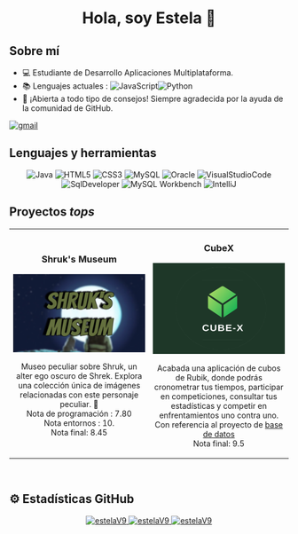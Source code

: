 <div align="center">
  <h1 align="center">Hola, soy Estela 👋</h1>
</div>

## Sobre mí
- 💻 Estudiante de Desarrollo Aplicaciones Multiplataforma.
- 📚 Lenguajes actuales : <img src="https://cdn-icons-png.flaticon.com/512/1199/1199124.png" alt="JavaScript" width="20" height="20"/><img src="https://cdn.icon-icons.com/icons2/2699/PNG/512/python_logo_icon_168886.png" alt="Python" width="20" height="20"/>
- 🤝 ¡Abierta a todo tipo de consejos! Siempre agradecida por la ayuda de la comunidad de GitHub.

<a href="mailto:estela.devegagit@gmail.com" target="_blank">
  <img alt="gmail" src="https://img.shields.io/badge/Gmail-estela.devegagit%40gmail.com-%233f8b47">
</a>

## Lenguajes y herramientas
<p align="center">
    <img src="https://img.icons8.com/?size=100&id=13679&format=png&color=000000" alt="Java" width="40" height="40"/>
    <img src="https://cdn-icons-png.flaticon.com/512/5968/5968267.png" alt="HTML5" width="40" height="40"/>
    <img src="https://cdn-icons-png.flaticon.com/512/5968/5968242.png" alt="CSS3" width="40" height="40"/>  
    <img src="https://static-00.iconduck.com/assets.00/mysql-original-wordmark-icon-512x266-a48lsirx.png" alt="MySQL" width="60" height="40"/>
    <img src="https://www.oracle.com/asset/web/favicons/favicon-32.png" alt="Oracle" width="40" height="40"/>
    <img src="https://cdn-icons-png.flaticon.com/512/15713/15713436.png" alt="VisualStudioCode" width="40" height="40"/>
    <img src="https://www.logo.wine/a/logo/Oracle_SQL_Developer/Oracle_SQL_Developer-Logo.wine.svg" alt="SqlDeveloper" width="40" height="40"/>
    <img src="https://cdn.icon-icons.com/icons2/3053/PNG/512/mysql_workbench_macos_bigsur_icon_189924.png" alt="MySQL Workbench" width="40" height="40"/>
    <img src="https://img.icons8.com/?size=256&id=F7REdHlg6KJX&format=png" alt="IntelliJ" width="40" height="40"/>
</p>

## Proyectos *tops*
<table>
  <tr>
    <td width="50%">
      <h3 align="center">Shruk's Museum</h3>
      <div align="center">
        <a href="[https://github.com/estelaV9/sepuede_final](https://github.com/estelaV9/estelaV9/blob/main/Shruk's_Museum.png)" target="_blank">
          <img src="https://github.com/estelaV9/estelaV9/blob/main/Shruk's_Museum.png" width="400" alt="Shruk's Museum">
        </a>
        <p>Museo peculiar sobre Shruk, un alter ego oscuro de Shrek. Explora una colección única de imágenes relacionadas con este personaje peculiar. 🐸<br>Nota de programación : 7.80 <br> Nota entornos : 10. <br> Nota final: 8.45</p>
      </div>
    <td width="50%">
      <h3 align="center">CubeX</h3>
      <div align="center">
        <a href="https://github.com/estelaV9/CubeX" target="_blank">
          <img src="https://github.com/estelaV9/estelaV9/blob/main/CubeX.png" width="400" alt="CubeX">
        </a>
        <p>Acabada una aplicación de cubos de Rubik, donde podrás cronometrar tus tiempos, participar en competiciones, consultar tus estadísticas y competir en enfrentamientos uno contra uno.
        Con referencia al proyecto de <a href="https://github.com/estelaV9/CubexDatabase">base de datos</a> <br>Nota final: 9.5</p>
      </div>           
 </tr>                                                           
</table>  
&nbsp;


## ⚙️ Estadísticas GitHub 
<p align="center">
  <a href="https://github.com/estelaV9">
    <img height="150em" src="https://github-readme-stats-eight-theta.vercel.app/api?username=estelaV9&show_icons=true&theme=tokyonight&include_all_commits=true&count_private=true" alt="estelaV9"/>
    <img height="150em" src="https://github-readme-stats-eight-theta.vercel.app/api/top-langs/?username=estelaV9&layout=compact&langs_count=8&theme=tokyonight" alt="estelaV9"/>
    <img height="150em" src="https://streak-stats.demolab.com?user=estelaV9&theme=tokyonight" alt="estelaV9"/>  
  </a>
</p>
